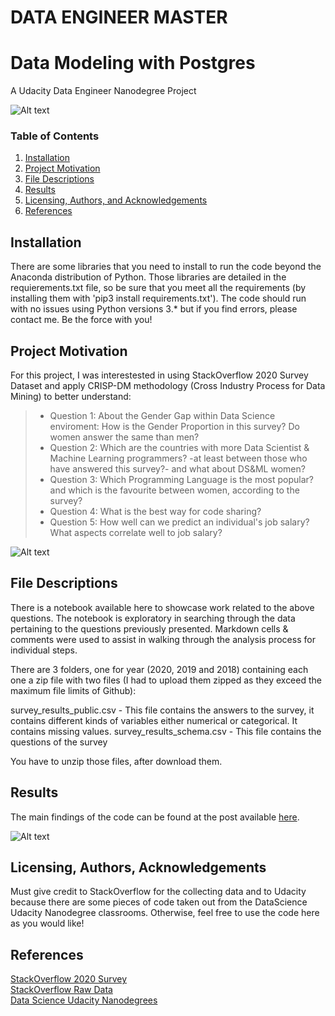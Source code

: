 # DATA ENGINEER MASTER
# Data Modeling with Postgres
A Udacity Data Engineer Nanodegree Project

![Alt text](./img/Globe.png?raw=true "StackOverflow 2020 Survey Insights")

### Table of Contents

1. [Installation](#installation)
2. [Project Motivation](#motivation)
3. [File Descriptions](#files)
4. [Results](#results)
5. [Licensing, Authors, and Acknowledgements](#licensing)
6. [References](#references)

## Installation <a name="installation"></a>

There are some libraries that you need to install to run the code beyond the Anaconda distribution of Python. 
Those libraries are detailed in the requierements.txt file, so be sure that you meet all the requirements (by installing them with 'pip3 install requirements.txt').
The code should run with no issues using Python versions 3.* but if you find errors, please contact me.
Be the force with you!


## Project Motivation<a name="motivation"></a>

For this project, I was interestested in using StackOverflow 2020 Survey Dataset and apply CRISP-DM methodology (Cross Industry Process for Data Mining) to better understand:

> * Question 1: About the Gender Gap within Data Science enviroment: How is the Gender Proportion in this survey? Do women answer the same than men?
> * Question 2: Which are the countries with more Data Scientist & Machine Learning programmers? -at least between those who have answered this survey?- and what about DS&ML women?
> * Question 3: Which Programming Language is the most popular? and which is the favourite between women, according to the survey?
> * Question 4: What is the best way for code sharing?
> * Question 5: How well can we predict an individual's job salary? What aspects correlate well to job salary?

![Alt text](./img/SOyears.png?raw=true "StackOverflow 2020,2019,2018")

## File Descriptions <a name="files"></a>

There is a notebook available here to showcase work related to the above questions. The notebook is exploratory in searching through the data pertaining to the questions previously presented. Markdown cells & comments were used to assist in walking through the analysis process for individual steps.

There are 3 folders, one for year (2020, 2019 and 2018) containing each one a zip file with two files (I had to upload them zipped as they exceed the maximum file limits of Github): 

survey_results_public.csv       - This file contains the answers to the survey, it contains different kinds of variables either numerical or categorical. It contains missing values.
survey_results_schema.csv       - This file contains the questions of the survey

You have to unzip those files, after download them.

## Results<a name="results"></a>

The main findings of the code can be found at the post available [here](https://inmaug.medium.com/4-tips-that-will-make-you-smarter-about-developers-trends-around-the-globe-11c43a2e8536).

![Alt text](./img/BlogPost.png?raw=true "Medium Blog Post")

## Licensing, Authors, Acknowledgements<a name="licensing"></a>

Must give credit to StackOverflow for the collecting data and to Udacity because there are some pieces of code taken out from the DataScience Udacity Nanodegree classrooms. 
Otherwise, feel free to use the code here as you would like! 

## References <a name="references"></a>
 [StackOverflow 2020 Survey](https://insights.stackoverflow.com/survey/2020) <br>
 [StackOverflow Raw Data](https://insights.stackoverflow.com/survey) <br>
 [Data Science Udacity Nanodegrees](https://www.udacity.com/school-of-data-science) <br>
